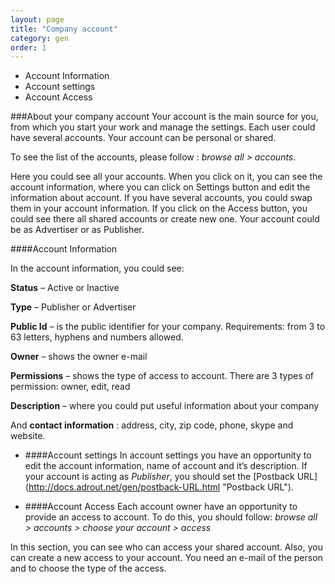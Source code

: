 ```yaml
---
layout: page
title: "Company account"
category: gen
order: 1
---
```


* Account Information
* Account settings
* Account Access

###About your company account
Your account is the main source for you, from which you start your work and manage the settings.
Each user could have several accounts. Your account can be personal or shared. 

To see the list of the accounts, please follow : *browse all > accounts*. 

Here you could see all your accounts. When you click on it, you can see the account information, where you can click on Settings button and edit the information about account. If you have several accounts, you could swap them in your account information. If you click on the Access button, you could see there all shared accounts or create new one. Your account could be as Advertiser or as Publisher.


####Account Information

In the account information, you could see:

**Status** – Active or Inactive 

**Type** – Publisher or Advertiser

**Public Id** – is the public identifier for your company. Requirements: from 3 to 63 letters, hyphens and numbers allowed.

**Owner** – shows the owner e-mail

**Permissions** – shows the type of access to account. There are 3 types of permission: owner, edit, read

**Description** – where you could put useful information about your company

And **contact information** : address, city, zip code, phone, skype and website.


* ####Account settings
In account settings you have an opportunity to edit the account information, name of account and it’s description.
If your account is acting as *Publisher*, you should set the  [Postback URL] (http://docs.adrout.net/gen/postback-URL.html "Postback URL"). 


* ####Account Access
Each account owner have an opportunity to provide an access to account. To do this, you should follow: *browse all > accounts > choose your account > access*

In this section, you can see who can access your shared account. Also, you can create a new access to your account. You need an e-mail of the person and to choose the type of the access.
